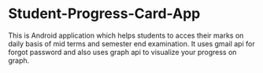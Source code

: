 # Student-Progress-Card-App
This is Android application which helps students to acces their marks on daily basis of mid terms and semester end examination. It uses gmail api for forgot password and also uses graph api to visualize your progress on graph.
